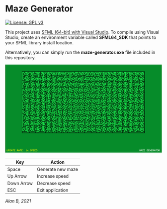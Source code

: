 # Maze Generator

[![License: GPL v3](https://img.shields.io/badge/License-GPLv3-blue.svg)](https://www.gnu.org/licenses/gpl-3.0)

This project uses [SFML (64-bit) with Visual Studio](https://www.sfml-dev.org/tutorials/2.5/start-vc.php "SFML"). To compile using Visual Studio, create an environment variable called **SFML64_SDK** that points to your SFML library install location.

Alternatively, you can simply run the **maze-generator.exe** file included in this repository.

![Maze Generator](maze-generator.png)

| Key | Action  |
| ------------ | ------------ |
|  Space | Generate new maze |
|  Up Arrow | Increase speed |
|  Down Arrow | Decrease speed |
|  ESC | Exit application |

*Alan B, 2021*